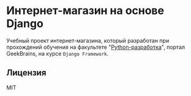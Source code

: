 # Интернет-магазин на основе Django

Учебный проект интернет-магазина, который разработан при прохождений обучения на
факультете "[Python-разработка](https://gb.ru/geek_university/python)", портал GeekBrains, на курсе `Django Framework`.

## Лицензия

MIT
